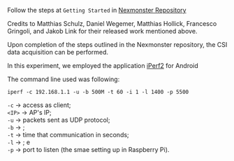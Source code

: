 Follow the steps at `Getting Started` in [Nexmonster Repository](https://github.com/nexmonster/nexmon_csi/tree/pi-5.10.92)

Credits to Matthias Schulz, Daniel Wegemer, Matthias Hollick, Francesco Gringoli, and Jakob Link for their released work mentioned above.

Upon completion of the steps outlined in the Nexmonster repository, the CSI data acquisition can be performed.

In this experiment, we employed the application [iPerf2](https://play.google.com/store/apps/details?id=iperf.project&hl=en) for Android 

The command line used was following:
```
iperf -c 192.168.1.1 -u -b 500M -t 60 -i 1 -l 1400 -p 5500
```
`-c` $\rightarrow$ access as client;  
`<IP>` $\rightarrow$ AP's IP;  
`-u` $\rightarrow$ packets sent as UDP protocol;  
`-b` $\rightarrow$  ;  
`-t` $\rightarrow$ time that communication in seconds;  
`-l` $\rightarrow$  ; e  
`-p` $\rightarrow$ port to listen (the smae setting up in Raspberry Pi).  
